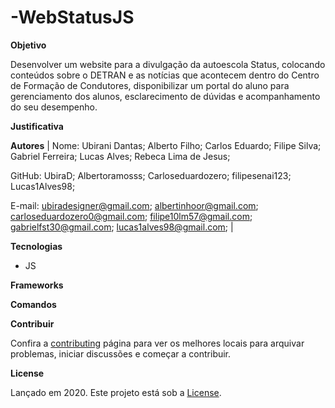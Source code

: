 # -WebStatusJS



**Objetivo**

Desenvolver um website para a divulgação da autoescola Status, colocando conteúdos
sobre o DETRAN e as notícias que acontecem dentro do Centro de Formação de
Condutores, disponibilizar um portal do aluno para gerenciamento dos alunos,
esclarecimento de dúvidas e acompanhamento do seu desempenho.

**Justificativa**



**Autores**
| 
Nome: Ubirani Dantas;
      Alberto Filho;
      Carlos Eduardo;
      Filipe Silva;
      Gabriel Ferreira;
      Lucas Alves;
      Rebeca Lima de Jesus;
      
GitHub: UbiraD; 
        Albertoramosss;
        Carloseduardozero;
        filipesenai123;
        Lucas1Alves98;
        
E-mail: ubiradesigner@gmail.com;
        albertinhoor@gmail.com;
        carloseduardozero0@gmail.com;
        filipe10lm57@gmail.com;
        gabrielfst30@gmail.com;
        lucas1alves98@gmail.com;
| 


**Tecnologias**

- JS

**Frameworks**


**Comandos**

**Contribuir**

Confira a [contributing](https://github.com/Carloseduardozero/-WebStatusJS/blob/master/CONTRIBUTING.md) página para ver os melhores locais para arquivar problemas, iniciar discussões e começar a contribuir.


**License**

Lançado em 2020.
Este projeto está sob a [License](https://github.com/Carloseduardozero/-WebStatusJS/blob/master/LICENCE).
